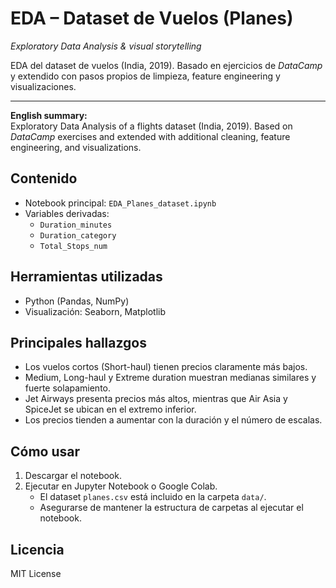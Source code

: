 # EDA – Dataset de Vuelos (Planes)
*Exploratory Data Analysis & visual storytelling*

EDA del dataset de vuelos (India, 2019). Basado en ejercicios de *DataCamp*
y extendido con pasos propios de limpieza, feature engineering y visualizaciones.

---

**English summary:**  
Exploratory Data Analysis of a flights dataset (India, 2019). Based on *DataCamp* exercises 
and extended with additional cleaning, feature engineering, and visualizations.

## Contenido
- Notebook principal: `EDA_Planes_dataset.ipynb`
- Variables derivadas: 
  - `Duration_minutes`
  - `Duration_category`
  - `Total_Stops_num`

## Herramientas utilizadas
- Python (Pandas, NumPy)
- Visualización: Seaborn, Matplotlib

## Principales hallazgos
- Los vuelos cortos (Short-haul) tienen precios claramente más bajos.  
- Medium, Long-haul y Extreme duration muestran medianas similares y fuerte solapamiento.  
- Jet Airways presenta precios más altos, mientras que Air Asia y SpiceJet se ubican en el extremo inferior.  
- Los precios tienden a aumentar con la duración y el número de escalas.  

## Cómo usar
1. Descargar el notebook.  
2. Ejecutar en Jupyter Notebook o Google Colab.  
   - El dataset `planes.csv` está incluido en la carpeta `data/`.  
   - Asegurarse de mantener la estructura de carpetas al ejecutar el notebook.  

## Licencia
MIT License

